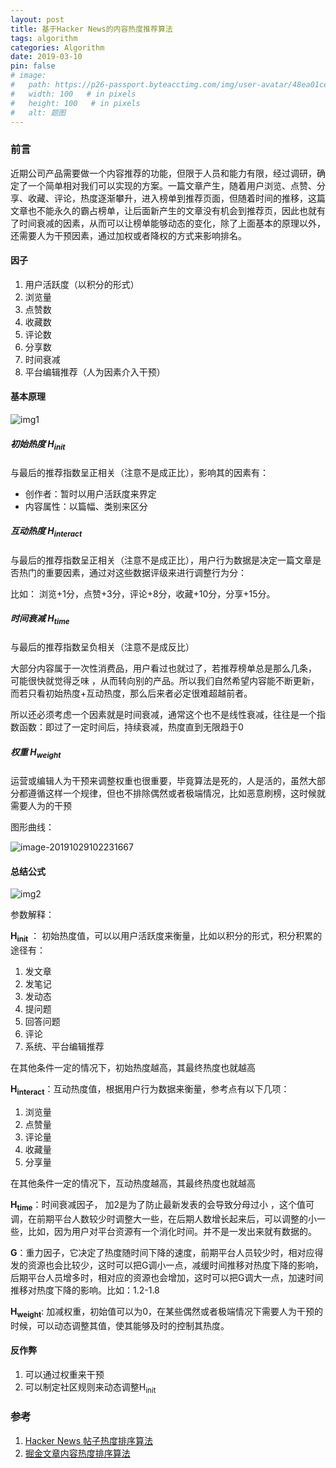 ```yaml
---
layout: post
title: 基于Hacker News的内容热度推荐算法
tags: algorithm
categories: Algorithm
date: 2019-03-10
pin: false
# image:
#   path: https://p26-passport.byteacctimg.com/img/user-avatar/48ea01ce7b18b0e8c3332207950bc317~300x300.image
#   width: 100   # in pixels
#   height: 100   # in pixels
#   alt: 题图
---
```


### 前言
近期公司产品需要做一个内容推荐的功能，但限于人员和能力有限，经过调研，确定了一个简单相对我们可以实现的方案。一篇文章产生，随着用户浏览、点赞、分享、收藏、评论，热度逐渐攀升，进入榜单到推荐页面，但随着时间的推移，这篇文章也不能永久的霸占榜单，让后面新产生的文章没有机会到推荐页，因此也就有了时间衰减的因素，从而可以让榜单能够动态的变化，除了上面基本的原理以外，还需要人为干预因素，通过加权或者降权的方式来影响排名。

#### 因子

1. 用户活跃度（以积分的形式）
2. 浏览量
3. 点赞数
4. 收藏数
5. 评论数
6. 分享数
7. 时间衰减
8. 平台编辑推荐（人为因素介入干预）

#### 基本原理

![img1](https://pic1.zhimg.com/80/v2-5807f2036274e5d082dc5cb2b83742d4_hd.png)

##### 初始热度  H<sub>init</sub>

与最后的推荐指数呈正相关（注意不是成正比），影响其的因素有：

- 创作者：暂时以用户活跃度来界定
- 内容属性：以篇幅、类别来区分

##### 互动热度  H<sub>interact</sub>

与最后的推荐指数呈正相关（注意不是成正比），用户行为数据是决定一篇文章是否热门的重要因素，通过对这些数据评级来进行调整行为分：

比如： 浏览+1分，点赞+3分，评论+8分，收藏+10分，分享+15分。

##### 时间衰减 H<sub>time</sub>

与最后的推荐指数呈负相关（注意不是成反比）

大部分内容属于一次性消费品，用户看过也就过了，若推荐榜单总是那么几条， 可能很快就觉得乏味 ，从而转向别的产品。所以我们自然希望内容能不断更新，而若只看初始热度+互动热度，那么后来者必定很难超越前者。

所以还必须考虑一个因素就是时间衰减，通常这个也不是线性衰减，往往是一个指数函数：即过了一定时间后，持续衰减，热度直到无限趋于0

##### 权重 H<sub>weight</sub>

运营或编辑人为干预来调整权重也很重要，毕竟算法是死的，人是活的，虽然大部分都遵循这样一个规律，但也不排除偶然或者极端情况，比如恶意刷榜，这时候就需要人为的干预

图形曲线：

![image-20191029102231667](https://pic1.zhimg.com/80/v2-60770e14bf4cf2dd9748d91f77bf2b24_hd.jpg)

#### 总结公式

![img2](https://pic2.zhimg.com/80/v2-8ae6e823be2d4823be05d973e6aaaa0d_hd.jpg)

参数解释：

**H<sub>init</sub>** ： 初始热度值，可以以用户活跃度来衡量，比如以积分的形式，积分积累的途径有：

1. 发文章
2. 发笔记
3. 发动态
4. 提问题
5. 回答问题
6. 评论
7. 系统、平台编辑推荐

在其他条件一定的情况下，初始热度越高，其最终热度也就越高

**H<sub>interact</sub>**：互动热度值，根据用户行为数据来衡量，参考点有以下几项：

1. 浏览量
2. 点赞量
3. 评论量
4. 收藏量
5. 分享量

在其他条件一定的情况下，互动热度越高，其最终热度也就越高

**H<sub>time</sub>**：时间衰减因子， 加2是为了防止最新发表的会导致分母过小 ，这个值可调，在前期平台人数较少时调整大一些，在后期人数增长起来后，可以调整的小一些，比如，因为用户对平台资源有一个消化时间。并不是一发出来就有数据的。

**G**：重力因子，它决定了热度随时间下降的速度，前期平台人员较少时，相对应得发的资源也会比较少，这时可以把G调小一点，减缓时间推移对热度下降的影响，后期平台人员增多时，相对应的资源也会增加，这时可以把G调大一点，加速时间推移对热度下降的影响。比如：1.2-1.8

**H<sub>weight</sub>**: 加减权重，初始值可以为0，在某些偶然或者极端情况下需要人为干预的时候，可以动态调整其值，使其能够及时的控制其热度。



#### 反作弊

1. 可以通过权重来干预
2. 可以制定社区规则来动态调整H<sub>init</sub>

### 参考

1. [Hacker News 帖子热度排序算法]( https://medium.com/hacking-and-gonzo/how-hacker-news-ranking-algorithm-works-1d9b0cf2c08d )
2. [掘金文章内容热度排序算法]( https://juejin.im/post/5cc80ad7e51d45789161d0e1 )

